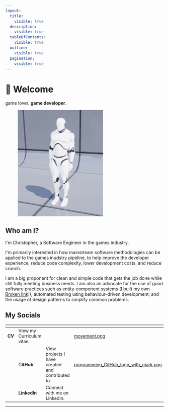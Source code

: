 ```yaml
---
layout:
  title:
    visible: true
  description:
    visible: true
  tableOfContents:
    visible: true
  outline:
    visible: true
  pagination:
    visible: true
---
```


# 👋 Welcome

game lover. **game developer**.

&#x20;

<figure><img src=".gitbook/assets/unreal.gif" alt="" width="271"><figcaption></figcaption></figure>

## Who am I?

I'm Christopher, a Software Engineer in the games industry.

I'm primarily interested in how mainstream software methodologies can be applied to the games inudstry pipeline, to help improve the developer experience, reduce code complexity, lower development costs, and reduce crunch.

I am a big proponent for clean and simple code that gets the job done while still fully meeting business needs. I am also an advocate for the use of good software practices such as entity-component systems (I built my own [Broken link](broken-reference "mention")!), automated testing using behaviour-driven development, and the usage of design patterns to simplify common problems.

## My Socials

<table data-view="cards"><thead><tr><th></th><th></th><th></th><th data-hidden data-card-cover data-type="files"></th><th data-hidden data-card-target data-type="content-ref"></th></tr></thead><tbody><tr><td><strong>CV</strong></td><td>View my Curriculum vitae.</td><td></td><td><a href=".gitbook/assets/movement.png">movement.png</a></td><td></td></tr><tr><td></td><td>G<strong>itHub</strong></td><td>View projects I have created and contributed to.</td><td><a href=".gitbook/assets/programming_GitHub_logo_with_mark.png">programming_GitHub_logo_with_mark.png</a></td><td><a href="https://github.com/christopher-buss">https://github.com/christopher-buss</a></td></tr><tr><td></td><td><strong>LinkedIn</strong></td><td>Connect with me on LinkedIn.</td><td></td><td></td></tr></tbody></table>

***
